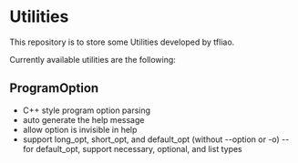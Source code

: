 Utilities===========This repository is to store some Utilities developed by tfliao.Currently available utilities are the following:## ProgramOption- C++ style program option parsing- auto generate the help message- allow option is invisible in help- support long_opt, short_opt, and default_opt (without --option or -o)-- for default_opt, support necessary, optional, and list types
